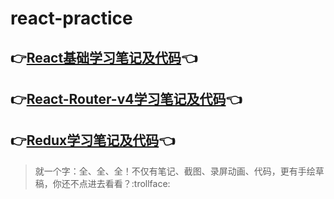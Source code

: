 # react-practice

## 👉[React基础学习笔记及代码](/router/README.md)👈

## 👉[React-Router-v4学习笔记及代码](/router/README.md)👈

## 👉[Redux学习笔记及代码](/redux/README.md)👈

> 就一个字：全、全、全！不仅有笔记、截图、录屏动画、代码，更有手绘草稿，你还不点进去看看？:trollface:
